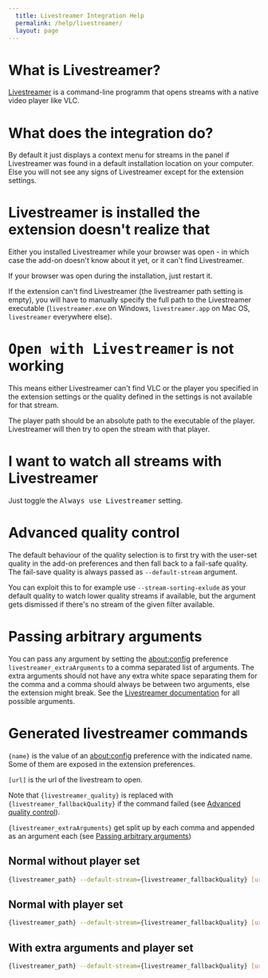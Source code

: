 ```yaml
---
  title: Livestreamer Integration Help
  permalink: /help/livestreamer/
  layout: page
---
```

# What is Livestreamer?
[Livestreamer](http://livestreamer.io) is a command-line programm that opens
streams with a native video player like VLC.

# What does the integration do?
By default it just displays a context menu for streams in the panel if
Livestreamer was found in a default installation location on your computer.
Else you will not see any signs of Livestreamer except for the extension
settings.

# Livestreamer is installed the extension doesn't realize that
Either you installed Livestreamer while your browser was open - in which case
the add-on doesn't know about it yet, or it can't find Livestreamer.

If your browser was open during the installation, just restart it.

If the extension can't find Livestreamer (the livestreamer path setting is empty),
you will have to manually specify the full path to the Livestreamer executable
(`livestreamer.exe` on Windows, `livestreamer.app` on Mac OS, `livestreamer` everywhere else).

# <samp>Open with Livestreamer</samp> is not working
This means either Livestreamer can't find VLC or the player you specified in the
extension settings or the quality defined in the settings is not available for
that stream.

The player path should be an absolute path to the executable of the player.
Livestreamer will then try to open the stream with that player.

# I want to watch all streams with Livestreamer
Just toggle the <samp>Always use Livestreamer</samp> setting.

# Advanced quality control
The default behaviour of the quality selection is to first try with the user-set
quality in the add-on preferences and then fall back to a fail-safe quality.
The fail-save quality is always passed as `--default-stream` argument.

You can exploit this to for example use `--stream-sorting-exlude` as your
default quality to watch lower quality streams if available, but the argument
gets dismissed if there's no stream of the given filter available.

# Passing arbitrary arguments
You can pass any argument by setting the [about:config](/aboutconfig) preference
`livestreamer_extraArguments` to a comma separated list of arguments. The extra
arguments should not have any extra white space separating them for the comma
and a comma should always be between two arguments, else the extension might
break. See the [Livestreamer documentation](http://docs.livestreamer.io/cli.html#command-line-usage)
for all possible arguments.

# Generated livestreamer commands
`{name}` is the value of an [about:config](/aboutconfig) preference with the
indicated name. Some of them are exposed in the extension preferences.

`[url]` is the url of the livestream to open.

Note that `{livestreamer_quality}` is replaced with `{livestreamer_fallbackQuality}`
if the command failed (see [Advanced quality control](#advanced-quality-control)).

`{livestreamer_extraArguments}` get split up by each comma and appended as an
argument each (see [Passing arbitrary arguments](#passing-arbitrary-arguments))

## Normal without player set
```sh
{livestreamer_path} --default-stream={livestreamer_fallbackQuality} [url] {livestreamer_quality}
```

## Normal with player set
```sh
{livestreamer_path} --default-stream={livestreamer_fallbackQuality} [url] {livestreamer_quality} --player={livestreamer_player}
```

## With extra arguments and player set
```sh
{livestreamer_path} --default-stream={livestreamer_fallbackQuality} [url] {livestreamer_quality} --player={livestreamer_player} {livestreamer_extraArguments}
```


